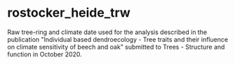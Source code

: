 # rostocker_heide_trw
Raw tree-ring and climate date used for the analysis described in the publication "Individual based dendroecology - Tree traits and their influence on climate sensitivity of beech and oak" submitted to Trees - Structure and function in October 2020.

